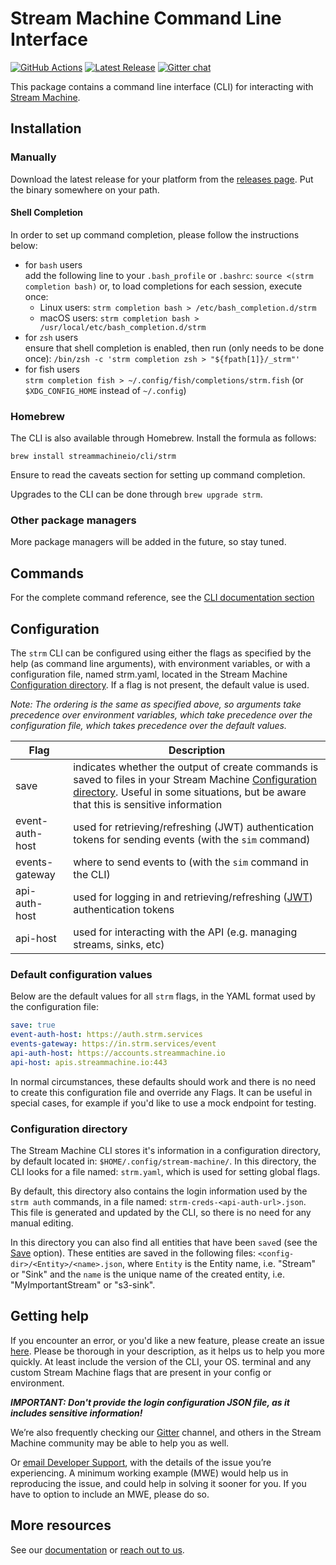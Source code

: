 # Stream Machine Command Line Interface
[![GitHub Actions](https://github.com/streammachineio/cli/workflows/Build/badge.svg)](https://github.com/streammachineio/cli/actions)
[![Latest Release](https://img.shields.io/github/v/release/streammachineio/cli)](https://github.com/streammachineio/cli/releases/latest)
[![Gitter chat](https://badges.gitter.im/gitterHQ/gitter.png)](https://gitter.im/stream-machine/community)

This package contains a command line interface (CLI) for interacting with [Stream Machine](https://www.streammachine.io).

## Installation

### Manually
Download the latest release for your platform from the [releases page](https://github.com/streammachineio/cli/releases/latest).
Put the binary somewhere on your path.

#### Shell Completion

In order to set up command completion, please follow the instructions below:
- for `bash` users \
  add the following line to your `.bash_profile` or `.bashrc`:
  `source <(strm completion bash)`
  or, to load completions for each session, execute once:
  - Linux users: `strm completion bash > /etc/bash_completion.d/strm`
  - macOS users: `strm completion bash > /usr/local/etc/bash_completion.d/strm`
- for `zsh` users \
  ensure that shell completion is enabled, then run (only needs to be done once):
  `/bin/zsh -c 'strm completion zsh > "${fpath[1]}/_strm"'`
- for fish users \
  `strm completion fish > ~/.config/fish/completions/strm.fish` (or `$XDG_CONFIG_HOME` instead of `~/.config`)

### Homebrew

The CLI is also available through Homebrew. Install the formula as follows:
```
brew install streammachineio/cli/strm
```

Ensure to read the caveats section for setting up command completion.

Upgrades to the CLI can be done through `brew upgrade strm`.

### Other package managers

More package managers will be added in the future, so stay tuned.

## Commands
For the complete command reference, see the [CLI documentation section](https://docs.streammachine.io/docs/cli-commands.html)

## Configuration

The `strm` CLI can be configured using either the flags as specified by the help (as command line arguments), with environment variables, or with a configuration file, named strm.yaml, located in the Stream Machine [Configuration directory](#configuration-directory). If a flag is not present, the default value is used.

*Note: The ordering is the same as specified above, so arguments take precedence over environment variables, which take precedence over the configuration file, which takes precedence over the default values.*

| Flag  | Description |
| ------------- | ------------- |
| save  | indicates whether the output of create commands is saved to files in your Stream Machine [Configuration directory](#configuration-directory). Useful in some situations, but be aware that this is sensitive information  |
| event-auth-host  | used for retrieving/refreshing (JWT) authentication tokens for sending events (with the `sim` command) |
| events-gateway | where to send events to (with the `sim` command in the CLI) |
| api-auth-host  | used for logging in and retrieving/refreshing ([JWT](https://jwt.io/)) authentication tokens  |
| api-host | used for interacting with the API (e.g. managing streams, sinks, etc) |

### Default configuration values

Below are the default values for all `strm` flags, in the YAML format used by the configuration file:

```yaml
save: true
event-auth-host: https://auth.strm.services
events-gateway: https://in.strm.services/event
api-auth-host: https://accounts.streammachine.io
api-host: apis.streammachine.io:443
```

In normal circumstances, these defaults should work and there is no need to create this configuration file and override any Flags. It can be useful in special cases, for example if you'd like to use a mock endpoint for testing.

### Configuration directory
The Stream Machine CLI stores it's information in a configuration directory, by default located in:
`$HOME/.config/stream-machine/`. In this directory, the CLI looks for a file named: `strm.yaml`, which is used for setting global flags.

By default, this directory also contains the login information used by the `strm auth` commands, in a file named: `strm-creds-<api-auth-url>.json`. This file is generated and updated by the CLI, so there is no need for any manual editing.

In this directory you can also find all entities that have been `save`d (see the [Save](#configuration) option).
These entities are saved in the following files: `<config-dir>/<Entity>/<name>.json`, where `Entity` is the Entity name, i.e. "Stream" or "Sink" and the `name` is the unique name of the created entity, i.e. "MyImportantStream" or "s3-sink".

## Getting help
If you encounter an error, or you'd like a new feature, please create an issue [here](https://github.com/streammachineio/cli-wip/issues/new). Please be thorough in your description, as it helps us to help you more quickly. At least include the version of the CLI, your OS. terminal and any custom Stream Machine flags that are present in your config or environment.

***IMPORTANT: Don't provide the login configuration JSON file, as it includes sensitive information!***

We’re also frequently checking our [Gitter](https://gitter.im/stream-machine/community) channel, and others in the Stream Machine community may be able to help you as well.

Or [email Developer Support](mailto:developer-support@streammachine.io), with the details of the issue you’re experiencing. A minimum working example (MWE) would help us in reproducing the issue, and could help in solving it sooner for you. If you have to option to include an MWE, please do so.

## More resources

See our [documentation](https://docs.streammachine.io) or [reach out to us](https://docs.streammachine.io/docs/latest/contact/index.html).

